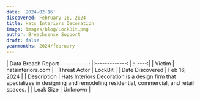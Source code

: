 ```yaml
---
date: '2024-02-16'
discovered: February 16, 2024
title: Hats Interiors Decoration
image: images/blog/LockBit.png
author: Breachsense Support
draft: false
yearmonths: 2024/february
---
```


| Data Breach Report------------:     |:-------------:    | :-----:|
| Victim      | hatsinteriors.com      | 
| Threat Actor      | LockBit      | 
| Date Discovered      | Feb 16, 2024      | 
| Description      | Hats Interiors Decoration is a design firm that specializes in designing and remodeling residential, commercial, and retail spaces.      | 
| Leak Size      | Unknown      | 

